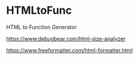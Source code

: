 # HTMLtoFunc
HTML to Function Generator

https://www.debugbear.com/html-size-analyzer 

https://www.freeformatter.com/html-formatter.html


